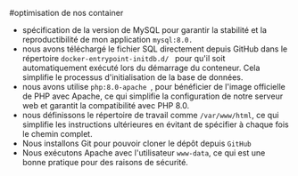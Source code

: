 #optimisation de nos container 

- spécification de la  version  de MySQL pour garantir la stabilité et la reproductibilité de mon application `mysql:8.0.`
- nous avons téléchargé le fichier SQL directement depuis GitHub dans le répertoire `docker-entrypoint-initdb.d/ ` pour qu'il soit automatiquement exécuté lors du démarrage du conteneur. Cela simplifie le processus d'initialisation de la base de données.
- nous avons utilise `php:8.0-apache `, pour bénéficier de l'image officielle de PHP avec Apache, ce qui simplifie la configuration de notre serveur web et garantit la compatibilité avec PHP 8.0.
- nous définissons le répertoire de travail comme ` /var/www/html `, ce qui simplifie les instructions ultérieures en évitant de spécifier à chaque fois le chemin complet.
- Nous installons Git pour pouvoir cloner le dépôt depuis `GitHub`
- Nous exécutons Apache avec l'utilisateur `www-data`, ce qui est une bonne pratique pour des raisons de sécurité.

